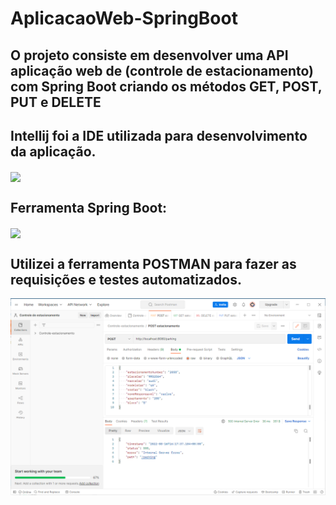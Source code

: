 # AplicacaoWeb-SpringBoot

## O projeto consiste em desenvolver uma API aplicação web de (controle de estacionamento) com Spring Boot criando os métodos GET, POST, PUT e DELETE 

## Intellij foi a IDE utilizada para desenvolvimento da aplicação. 

<img align="center" src="https://resources.jetbrains.com/storage/products/intellij-idea/img/meta/preview.png"/>

## Ferramenta Spring Boot:

<img align="center" src="https://miro.medium.com/max/952/1*4ZPi1b_ca54pUE9xRB-IFQ.jpeg"/>

## Utilizei a ferramenta POSTMAN para fazer as requisições e testes automatizados.

<img align="center" src="https://github.com/renildobsantos/AplicacaoWeb-SpringBoot/blob/main/Postman.PNG"/>



